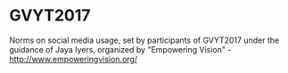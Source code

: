 # GVYT2017
Norms on social media usage, set by participants of GVYT2017 under the guidance of Jaya Iyers, organized by "Empowering Vision" -http://www.empoweringvision.org/
